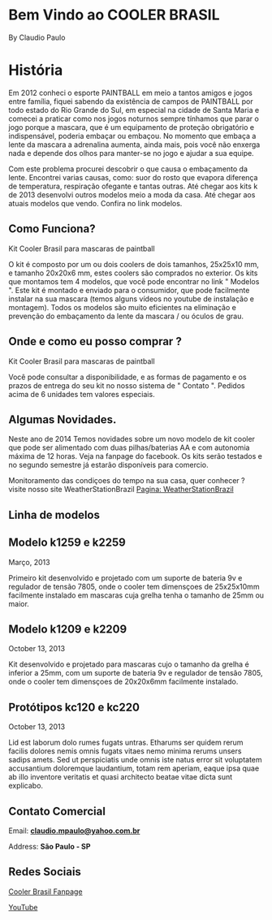 # Bem Vindo ao COOLER BRASIL 
By Claudio Paulo


# História

Em 2012 conheci o esporte PAINTBALL em meio a tantos amigos e jogos entre família, fiquei sabendo da existência de campos de PAINTBALL por todo estado do Rio Grande do Sul, em especial na cidade de Santa Maria e comecei a praticar como nos jogos noturnos sempre tínhamos que parar o jogo porque a mascara, que é um equipamento de proteção obrigatório e indispensável, poderia embaçar ou embaçou. No momento que embaça a lente da mascara a adrenalina aumenta, ainda mais, pois você não enxerga nada e depende dos olhos para manter-se no jogo e ajudar a sua equipe.

Com este problema procurei descobrir o que causa o embaçamento da lente. Encontrei varias causas, como: suor do rosto que evapora diferença de temperatura, respiração ofegante e tantas outras. Até chegar aos kits k de 2013 desenvolvi outros modelos meio a moda da casa. Até chegar aos atuais modelos que vendo. Confira no link modelos.

## Como  Funciona?

Kit Cooler Brasil para mascaras de paintball

O kit é composto por um ou dois coolers de dois tamanhos, 25x25x10 mm, e tamanho 20x20x6 mm, estes coolers são comprados no exterior. Os kits que montamos tem 4 modelos, que você pode encontrar no link " Modelos ". Este kit é montado e enviado para o consumidor, que pode facilmente instalar na sua mascara (temos alguns vídeos no youtube de instalação e montagem). Todos os modelos são muito eficientes na eliminação e prevenção do embaçamento da lente da mascara / ou óculos de grau.

## Onde e como eu posso comprar ?

Kit Cooler Brasil para mascaras de paintball

Você pode consultar a disponibilidade, e as formas de pagamento e os prazos de entrega do seu kit no nosso sistema de " Contato ". Pedidos acima de 6 unidades tem valores especiais.

## Algumas Novidades.

Neste ano de 2014
Temos novidades sobre um novo modelo de kit cooler que pode ser alimentado com duas pilhas/baterias AA e com autonomia máxima de 12 horas. Veja na fanpage do facebook. 
Os kits serão testados e no segundo semestre já estarão disponíveis para comercio.

Monitoramento das condiçoes do tempo na sua casa, quer conhecer ? visite nosso site WeatherStationBrazil
[Pagina: WeatherStationBrazil](https://cmpaulo.github.io/weatherStationBrazil/)

## Linha de modelos

## Modelo k1259 e k2259  
Março, 2013

Primeiro kit desenvolvido e projetado com um suporte de bateria 9v e regulador de tensão 7805, onde o cooler tem dimensçoes de 25x25x10mm facilmente instalado em mascaras cuja grelha tenha o tamanho de 25mm ou maior.

## Modelo k1209 e k2209  
October 13, 2013

Kit desenvolvido e projetado para mascaras cujo o tamanho da grelha é inferior a 25mm, com um suporte de bateria 9v e regulador de tensão 7805, onde o cooler tem dimensçoes de 20x20x6mm facilmente instalado.

## Protótipos kc120 e kc220  
October 13, 2013

Lid est laborum dolo rumes fugats untras. Etharums ser quidem rerum facilis dolores nemis omnis fugats vitaes nemo minima rerums unsers sadips amets. Sed ut perspiciatis unde omnis iste natus error sit voluptatem accusantium doloremque laudantium, totam rem aperiam, eaque ipsa quae ab illo inventore veritatis et quasi architecto beatae vitae dicta sunt explicabo.

## Contato  Comercial

Email:  **claudio.mpaulo@yahoo.com.br**

Address:  **São Paulo - SP**

## Redes Sociais
[Cooler Brasil Fanpage ](https://www.facebook.com/coolerbrasil)

[YouTube ](http://www.youtube.com/playlist?list=PLqEFiOKZ21ZovttQ_qdfj_-LBdRUhM4Lx)
